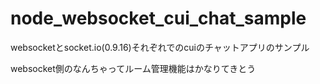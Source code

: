 # node_websocket_cui_chat_sample  

websocketとsocket.io(0.9.16)それぞれでのcuiのチャットアプリのサンプル  

websocket側のなんちゃってルーム管理機能はかなりてきとう  
